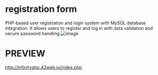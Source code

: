 # registration form
PHP-based user registration and login system with MySQL database integration.
 It allows users to register and log in with data validation and secure password handling.![image](https://github.com/user-attachments/assets/5022e92a-1555-4532-ad34-97b34d763624)

# PREVIEW 
 http://infinityphp.42web.io/index.php
